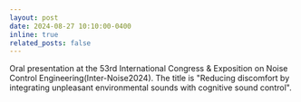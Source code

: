 ```yaml
---
layout: post
date: 2024-08-27 10:10:00-0400
inline: true
related_posts: false
---
```


Oral presentation at the 53rd International Congress & Exposition on Noise Control Engineering(Inter-Noise2024). The title is "Reducing discomfort by integrating unpleasant environmental sounds with cognitive sound control".